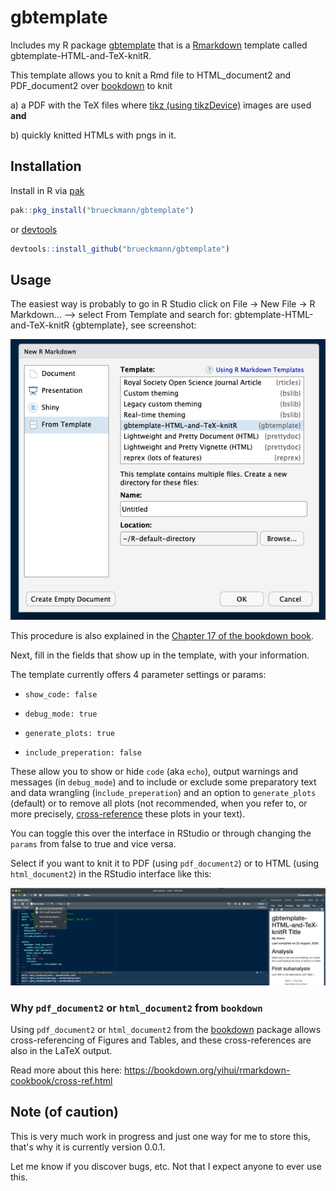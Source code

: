 # gbtemplate

Includes my R package [gbtemplate](https://github.com/brueckmann/gbtemplate) that is a [Rmarkdown](https://rmarkdown.rstudio.com/) template called gbtemplate-HTML-and-TeX-knitR.

This template allows you to knit a Rmd file to HTML_document2 and PDF_document2 over [bookdown](https://github.com/rstudio/bookdown "https://github.com/rstudio/bookdown") to knit

a)  a PDF with the TeX files where [tikz (using tikzDevice)](https://daqana.github.io/tikzDevice/ "https://daqana.github.io/tikzDevice/") images are used **and**

b)  quickly knitted HTMLs with pngs in it.

## Installation

Install in R via [pak](https://pak.r-lib.org/ "https://pak.r-lib.org/")

``` r
pak::pkg_install("brueckmann/gbtemplate")
```

or [devtools](https://github.com/r-lib/devtools "https://github.com/r-lib/devtools")

``` r
devtools::install_github("brueckmann/gbtemplate")
```

## Usage

The easiest way is probably to go in R Studio click on File -\> New File -\> R Markdown... –\> select From Template and search for: gbtemplate-HTML-and-TeX-knitR {gbtemplate}, see screenshot:

![Screenshot from New R Markdown From Template Selection.](images/select_template.png)

This procedure is also explained in the [Chapter 17 of the bookdown book](https://bookdown.org/yihui/rmarkdown/document-templates.html?version=2025.05.0%2B496&mode=desktop "https://bookdown.org/yihui/rmarkdown/document-templates.html?version=2025.05.0%2B496&mode=desktop").

Next, fill in the fields that show up in the template, with your information.

The template currently offers 4 parameter settings or params:

-   `show_code: false`

-   `debug_mode: true`

-   `generate_plots: true`

-   `include_preperation: false`

These allow you to show or hide `code` (aka `echo`), output warnings and messages (in `debug_mode`) and to include or exclude some preparatory text and data wrangling (i`nclude_preperation`) and an option to `generate_plots` (default) or to remove all plots (not recommended, when you refer to, or more precisely, [cross-reference](https://bookdown.org/yihui/rmarkdown-cookbook/cross-ref.html "Some important notes on cross-referencing tables and figures in RMarkdown documents") these plots in your text).

You can toggle this over the interface in RStudio or through changing the `params` from false to true and vice versa.

Select if you want to knit it to PDF (using `pdf_document2`) or to HTML (using `html_document2`) in the RStudio interface like this:

![Screenshot from RStudio Interface](images/interface_screenshot.png)

### Why `pdf_document2` or `html_document2` from `bookdown`

Using `pdf_document2` or `html_document2` from the [bookdown](bookdown.org "bookdown.org") package allows cross-referencing of Figures and Tables, and these cross-references are also in the LaTeX output.

Read more about this here: <https://bookdown.org/yihui/rmarkdown-cookbook/cross-ref.html>

## Note (of caution)

This is very much work in progress and just one way for me to store this, that's why it is currently version 0.0.1.

Let me know if you discover bugs, etc. Not that I expect anyone to ever use this.
